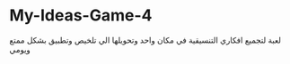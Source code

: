 # My-Ideas-Game-4
لعبة لتجميع افكاري التنسيقية في مكان واحد وتحويلها الي تلخيص وتطبيق بشكل ممتع ويومي

